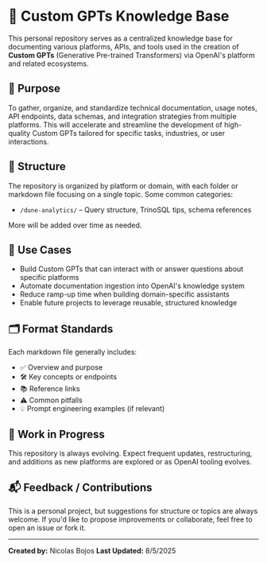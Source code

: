 # 🧠 Custom GPTs Knowledge Base

This personal repository serves as a centralized knowledge base for documenting various platforms, APIs, and tools used in the creation of **Custom GPTs** (Generative Pre-trained Transformers) via OpenAI's platform and related ecosystems.

## 📌 Purpose

To gather, organize, and standardize technical documentation, usage notes, API endpoints, data schemas, and integration strategies from multiple platforms. This will accelerate and streamline the development of high-quality Custom GPTs tailored for specific tasks, industries, or user interactions.

## 📁 Structure

The repository is organized by platform or domain, with each folder or markdown file focusing on a single topic. Some common categories:

- `/dune-analytics/` – Query structure, TrinoSQL tips, schema references


More will be added over time as needed.

## 🔧 Use Cases

- Build Custom GPTs that can interact with or answer questions about specific platforms
- Automate documentation ingestion into OpenAI's knowledge system
- Reduce ramp-up time when building domain-specific assistants
- Enable future projects to leverage reusable, structured knowledge

## 🗂️ Format Standards

Each markdown file generally includes:

- ✅ Overview and purpose  
- 🛠️ Key concepts or endpoints  
- 📚 Reference links  
- ⚠️ Common pitfalls  
- 💡 Prompt engineering examples (if relevant)

## 🚧 Work in Progress

This repository is always evolving. Expect frequent updates, restructuring, and additions as new platforms are explored or as OpenAI tooling evolves.

## 📬 Feedback / Contributions

This is a personal project, but suggestions for structure or topics are always welcome. If you'd like to propose improvements or collaborate, feel free to open an issue or fork it.

---

**Created by:** Nicolas Bojos
**Last Updated:** 8/5/2025

